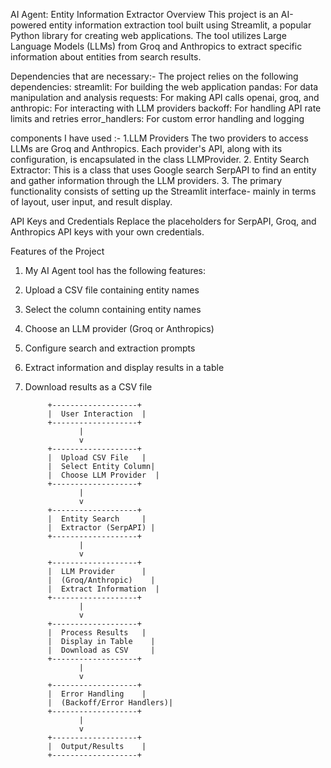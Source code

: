 AI Agent: Entity Information Extractor
Overview
This project is an AI-powered entity information extraction tool built using Streamlit, a popular Python library for creating web applications. The tool utilizes Large Language Models (LLMs) from Groq and Anthropics to extract specific information about entities from search results.

Dependencies that are necessary:- 
The project relies on the following dependencies:
streamlit: For building the web application
pandas: For data manipulation and analysis
requests: For making API calls
openai, groq, and anthropic: For interacting with LLM providers
backoff: For handling API rate limits and retries
error_handlers: For custom error handling and logging

components I have used :- 
1.LLM Providers The two providers to access LLMs are Groq and Anthropics. Each provider's API, along with its configuration, is encapsulated in the class LLMProvider.
2. Entity Search Extractor: This is a class that uses Google search SerpAPI to find an entity and gather information through the LLM providers.
3. The primary functionality consists of setting up the Streamlit interface- mainly in terms of layout, user input, and result display.

API Keys and Credentials
Replace the placeholders for SerpAPI, Groq, and Anthropics API keys with your own credentials.

Features of the Project
1. My AI Agent tool has the following features:
2. Upload a CSV file containing entity names
3. Select the column containing entity names
4. Choose an LLM provider (Groq or Anthropics)
5. Configure search and extraction prompts
6. Extract information and display results in a table
7. Download results as a CSV file

            +-------------------+
            |  User Interaction  |
            +-------------------+
                   |
                   v
            +-------------------+
            |  Upload CSV File   |
            |  Select Entity Column|
            |  Choose LLM Provider  |
            +-------------------+
                   |
                   v
            +-------------------+
            |  Entity Search     |
            |  Extractor (SerpAPI) |
            +-------------------+
                   |
                   v
            +-------------------+
            |  LLM Provider      |
            |  (Groq/Anthropic)    |
            |  Extract Information  |
            +-------------------+
                   |
                   v
            +-------------------+
            |  Process Results   |
            |  Display in Table    |
            |  Download as CSV     |
            +-------------------+
                   |
                   v
            +-------------------+
            |  Error Handling    |
            |  (Backoff/Error Handlers)|
            +-------------------+
                   |
                   v
            +-------------------+
            |  Output/Results    |
            +-------------------+
